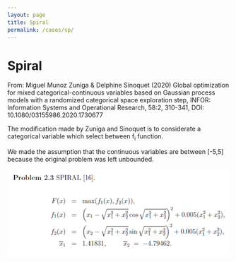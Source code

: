 ```yaml
---
layout: page
title: Spiral
permalink: /cases/sp/
---
```

# Spiral
From: Miguel Munoz Zuniga & Delphine Sinoquet (2020) Global optimization for mixed categorical-continuous variables based on Gaussian process models with a randomized categorical space exploration step, INFOR: Information Systems and Operational Research, 58:2, 310-341, DOI: 10.1080/03155986.2020.1730677

The modification made by Zuniga and Sinoquet is to considerate a categorical variable which select between f<sub>i</sub> function. 

We made the assumption that the continuous variables are between [-5,5] because the original problem was left unbounded.

<img align="left" src="https://raw.githubusercontent.com/mixed-optimization-benchmark/mixed-optimization-benchmark.github.io/master/Cas%20test/SPIRAL.PNG" >
